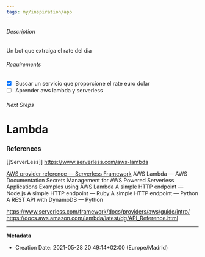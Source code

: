```yaml
---
tags: my/inspiration/app
---
```

###### Description
Un bot que extraiga el rate del dia
###### Requirements
- [X] Buscar un servicio que proporcione el rate euro dolar
- [ ] Aprender aws lambda y serverless
###### Next Steps
# Lambda

### References
[[ServerLess]] https://www.serverless.com/aws-lambda

[AWS provider reference — Serverless Framework](https://serverless.com/framework/docs/providers/aws/)
AWS Lambda — AWS Documentation
Secrets Management for AWS Powered Serverless Applications
Examples using AWS Lambda
    A simple HTTP endpoint — Node.js
    A simple HTTP endpoint — Ruby
    A simple HTTP endpoint — Python
    A REST API with DynamoDB — Python

https://www.serverless.com/framework/docs/providers/aws/guide/intro/
https://docs.aws.amazon.com/lambda/latest/dg/API_Reference.html

---
**Metadata**
- Creation Date: 2021-05-28 20:49:14+02:00 (Europe/Madrid)
